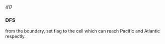 417

### DFS
from the boundary, set flag to the cell which can reach Pacific and Atlantic respectly.